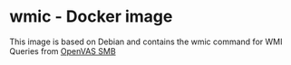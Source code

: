 # wmic - Docker image

This image is based on Debian and contains the wmic command for WMI Queries from [OpenVAS SMB](https://github.com/greenbone/openvas-smb)
